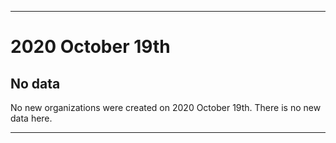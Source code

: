 
***

# 2020 October 19th

## No data

No new organizations were created on 2020 October 19th. There is no new data here.

***

